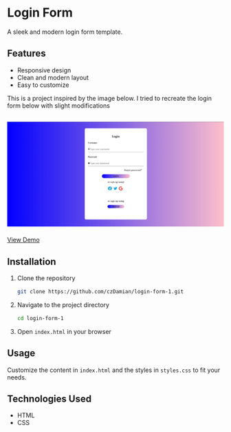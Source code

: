 # Login Form

A sleek and modern login form template.

## Features
- Responsive design
- Clean and modern layout
- Easy to customize

This is a project inspired by the image below. I tried to recreate the login form below with slight modifications


## <img src="/assets/login-form-1.jpg">

[View Demo](https://czdamian.github.io/login-form-1/)
## Installation
1. Clone the repository
   ```bash
   git clone https://github.com/czDamian/login-form-1.git
   ```
2. Navigate to the project directory
   ```bash
   cd login-form-1
   ```
3. Open `index.html` in your browser

## Usage
Customize the content in `index.html` and the styles in `styles.css` to fit your needs.

## Technologies Used
- HTML
- CSS
